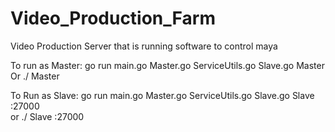 # Video_Production_Farm
Video Production Server that is running software to control maya


To run as Master:
go run main.go Master.go ServiceUtils.go Slave.go Master</br>
Or ./<executable> Master

To Run as Slave:
go run main.go Master.go ServiceUtils.go Slave.go Slave <hostip>:27000</br>
or ./<executable> Slave <hostip>:27000
